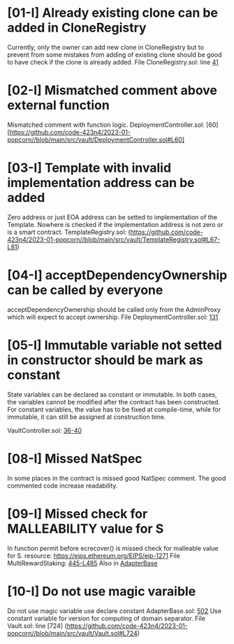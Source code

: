 # [01-I] Already existing clone can be added in CloneRegistry
Currently, only the owner can add new clone in CloneRegistry but to prevent from some mistakes from adding of existing clone should be good to have check if the clone is already added.
File CloneRegistry.sol: line [41](https://github.com/code-423n4/2023-01-popcorn//blob/main/src/vault/CloneRegistry.sol#L41)

# [02-I] Mismatched comment above external function
Mismatched comment with function logic.
DeploymentController.sol: [60][https://github.com/code-423n4/2023-01-popcorn//blob/main/src/vault/DeploymentController.sol#L60]

# [03-I] Template with invalid implementation address can be added
Zero address or just EOA address can be setted to implementation of the Template. Nowhere is checked if the implementation address is not zero or is a smart contract.
TemplateRegistry.sol: (https://github.com/code-423n4/2023-01-popcorn//blob/main/src/vault/TemplateRegistry.sol#L67-L81)

# [04-I] acceptDependencyOwnership can be called by everyone
acceptDependencyOwnership should be called only from the AdminProxy which will expect to accept ownership. 
File DeploymentController.sol: [131](https://github.com/code-423n4/2023-01-popcorn//blob/main/src/vault/DeploymentController.sol#L131)

# [05-I] Immutable variable not setted in constructor should be mark as constant
State variables can be declared as constant or immutable. In both cases, the variables cannot be modified after the contract has been constructed. For constant variables, the value has to be fixed at compile-time, while for immutable, it can still be assigned at construction time.

VaultController.sol: [36-40](https://github.com/code-423n4/2023-01-popcorn//blob/main/src/vault/VaultController.sol#L36-L40)

# [08-I] Missed NatSpec
In some places in the contract is missed good NatSpec comment. The  good commented code increase readability.

# [09-I] Missed check for MALLEABILITY value for S
In function permit before ecrecover() is missed check for malleable value for S.
resource: https://eips.ethereum.org/EIPS/eip-1271 File MultiRewardStaking: [445-L485](https://github.com/code-423n4/2023-01-popcorn//blob/main/src/utils/MultiRewardStaking.sol#L445-L485) Also in [AdapterBase](https://github.com/code-423n4/2023-01-popcorn//blob/main/src/vault/adapter/abstracts/AdapterBase.sol#L667)

# [10-I] Do not use magic varaible
Do not use magic variable use declare constant
AdapterBase.sol: [502](https://github.com/code-423n4/2023-01-popcorn//blob/main/src/vault/adapter/abstracts/AdapterBase.sol#L502)
Use constant variable for version for computing of domain separator. 
File Vault.sol: line [724] (https://github.com/code-423n4/2023-01-popcorn//blob/main/src/vault/Vault.sol#L724)
